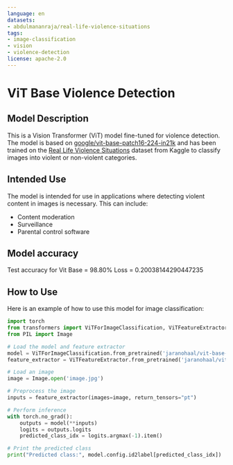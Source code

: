 ```yaml
---
language: en
datasets:
- abdulmananraja/real-life-violence-situations
tags:
- image-classification
- vision
- violence-detection
license: apache-2.0
---
```


# ViT Base Violence Detection

## Model Description

This is a Vision Transformer (ViT) model fine-tuned for violence detection. The model is based on [google/vit-base-patch16-224-in21k](https://huggingface.co/google/vit-base-patch16-224-in21k) and has been trained on the [Real Life Violence Situations](https://www.kaggle.com/datasets/mohamedmustafa/real-life-violence-situations-dataset) dataset from Kaggle to classify images into violent or non-violent categories.

## Intended Use

The model is intended for use in applications where detecting violent content in images is necessary. This can include:

- Content moderation
- Surveillance
- Parental control software
  
## Model accuracy

Test accuracy for Vit Base = 98.80%
Loss = 0.20038144290447235

## How to Use

Here is an example of how to use this model for image classification:

```python
import torch
from transformers import ViTForImageClassification, ViTFeatureExtractor
from PIL import Image

# Load the model and feature extractor
model = ViTForImageClassification.from_pretrained('jaranohaal/vit-base-violence-detection')
feature_extractor = ViTFeatureExtractor.from_pretrained('jaranohaal/vit-base-violence-detection')

# Load an image
image = Image.open('image.jpg')

# Preprocess the image
inputs = feature_extractor(images=image, return_tensors="pt")

# Perform inference
with torch.no_grad():
    outputs = model(**inputs)
    logits = outputs.logits
    predicted_class_idx = logits.argmax(-1).item()

# Print the predicted class
print("Predicted class:", model.config.id2label[predicted_class_idx])

